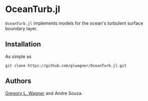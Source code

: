 # OceanTurb.jl

`OceanTurb.jl` implements models for the ocean's turbulent
surface boundary layer.

## Installation

As simple as 

```
git clone https://github.com/glwagner/OceanTurb.jl.git
```

## Authors

[Gregory L. Wagner](https://glwagner.github.io) and Andre Souza.
